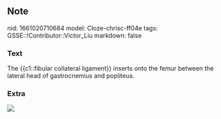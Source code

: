 ## Note
nid: 1661020710684
model: Cloze-chrisc-ff04e
tags: GSSE::!Contributor::Victor_Liu
markdown: false

### Text
The {{c1::fibular collateral ligament}} inserts onto the femur between the lateral head of gastrocnemius and popliteus.

### Extra
<img src="paste-5010b14b32b177de19dbbc91a350c61dec4e89f9.jpg">
